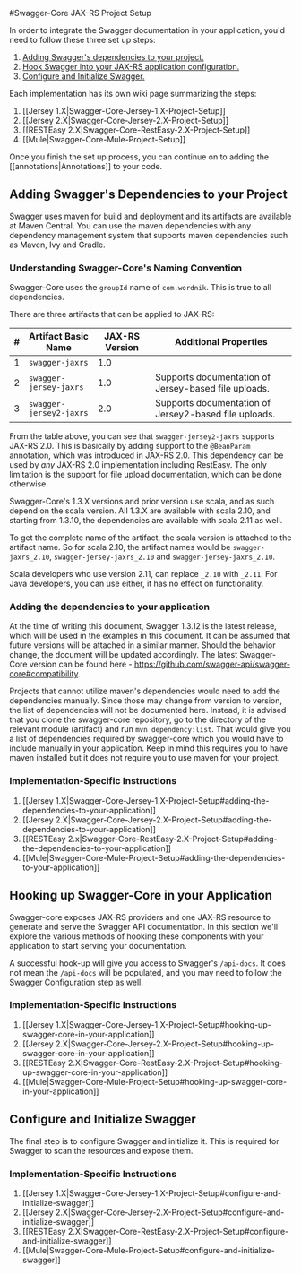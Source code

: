 #Swagger-Core JAX-RS Project Setup

In order to integrate the Swagger documentation in your application, you'd need to follow these three set up steps:

1. [Adding Swagger's dependencies to your project.](#adding-swaggers-dependencies-to-your-project)
2. [Hook Swagger into your JAX-RS application configuration.](#hooking-up-swagger-core-in-your-application)
3. [Configure and Initialize Swagger.](#configure-and-initialize-swagger)

Each implementation has its own wiki page summarizing the steps:

1. [[Jersey 1.X|Swagger-Core-Jersey-1.X-Project-Setup]]
1. [[Jersey 2.X|Swagger-Core-Jersey-2.X-Project-Setup]]
1. [[RESTEasy 2.X|Swagger-Core-RestEasy-2.X-Project-Setup]]
1. [[Mule|Swagger-Core-Mule-Project-Setup]]


Once you finish the set up process, you can continue on to adding the [[annotations|Annotations]] to your code.

## Adding Swagger's Dependencies to your Project
Swagger uses maven for build and deployment and its artifacts are available at Maven Central. You can use the maven dependencies with any dependency management system that supports maven dependencies such as Maven, Ivy and Gradle.

### Understanding Swagger-Core's Naming Convention

Swagger-Core uses the `groupId` name of `com.wordnik`. This is true to all dependencies.

There are three artifacts that can be applied to JAX-RS:

\# | Artifact Basic Name | JAX-RS Version | Additional Properties
---|---|---|---
1 | `swagger-jaxrs` | 1.0 |
2 | `swagger-jersey-jaxrs` | 1.0 | Supports documentation of Jersey-based file uploads.
3 | `swagger-jersey2-jaxrs` | 2.0 | Supports documentation of Jersey2-based file uploads.

From the table above, you can see that `swagger-jersey2-jaxrs` supports JAX-RS 2.0. This is basically by adding support to the `@BeanParam` annotation, which was introduced in JAX-RS 2.0. This dependency can be used by *any* JAX-RS 2.0 implementation including RestEasy. The only limitation is the support for file upload documentation, which can be done otherwise.

Swagger-Core's 1.3.X versions and prior version use scala, and as such depend on the scala version. All 1.3.X are available with scala 2.10, and starting from 1.3.10, the dependencies are available with scala 2.11 as well.

To get the complete name of the artifact, the scala version is attached to the artifact name. So for scala 2.10, the artifact names would be `swagger-jaxrs_2.10`, `swagger-jersey-jaxrs_2.10` and `swagger-jersey-jaxrs_2.10`.

Scala developers who use version 2.11, can replace `_2.10` with `_2.11`. For Java developers, you can use either, it has no effect on functionality.

### Adding the dependencies to your application

At the time of writing this document, Swagger 1.3.12 is the latest release, which will be used in the examples in this document. It can be assumed that future versions will be attached in a similar manner. Should the behavior change, the document will be updated accordingly. The latest Swagger-Core version can be found here - https://github.com/swagger-api/swagger-core#compatibility.

Projects that cannot utilize maven's dependencies would need to add the dependencies manually. Since those may change from version to version, the list of dependencies will not be documented here. Instead, it is advised that you clone the swagger-core repository, go to the directory of the relevant module (artifact) and run `mvn dependency:list`. That would give you a list of dependencies required by swagger-core which you would have to include manually in your application. Keep in mind this requires you to have maven installed but it does not require you to use maven for your project.

### Implementation-Specific Instructions

1. [[Jersey 1.X|Swagger-Core-Jersey-1.X-Project-Setup#adding-the-dependencies-to-your-application]]
1. [[Jersey 2.X|Swagger-Core-Jersey-2.X-Project-Setup#adding-the-dependencies-to-your-application]]
1. [[RESTEasy 2.x|Swagger-Core-RestEasy-2.X-Project-Setup#adding-the-dependencies-to-your-application]]
1. [[Mule|Swagger-Core-Mule-Project-Setup#adding-the-dependencies-to-your-application]]

## Hooking up Swagger-Core in your Application

Swagger-core exposes JAX-RS providers and one JAX-RS resource to generate and serve the Swagger API documentation. In this section we'll explore the various methods of hooking these components with your application to start serving your documentation.

A successful hook-up will give you access to Swagger's `/api-docs`. It does not mean the `/api-docs` will be populated, and you may need to follow the Swagger Configuration step as well.

### Implementation-Specific Instructions

1. [[Jersey 1.X|Swagger-Core-Jersey-1.X-Project-Setup#hooking-up-swagger-core-in-your-application]]
1. [[Jersey 2.X|Swagger-Core-Jersey-2.X-Project-Setup#hooking-up-swagger-core-in-your-application]]
1. [[RESTEasy 2.X|Swagger-Core-RestEasy-2.X-Project-Setup#hooking-up-swagger-core-in-your-application]]
1. [[Mule|Swagger-Core-Mule-Project-Setup#hooking-up-swagger-core-in-your-application]]

## Configure and Initialize Swagger
The final step is to configure Swagger and initialize it. This is required for Swagger to scan the resources and expose them.

### Implementation-Specific Instructions

1. [[Jersey 1.X|Swagger-Core-Jersey-1.X-Project-Setup#configure-and-initialize-swagger]]
1. [[Jersey 2.X|Swagger-Core-Jersey-2.X-Project-Setup#configure-and-initialize-swagger]]
1. [[RESTEasy 2.X|Swagger-Core-RestEasy-2.X-Project-Setup#configure-and-initialize-swagger]]
1. [[Mule|Swagger-Core-Mule-Project-Setup#configure-and-initialize-swagger]]